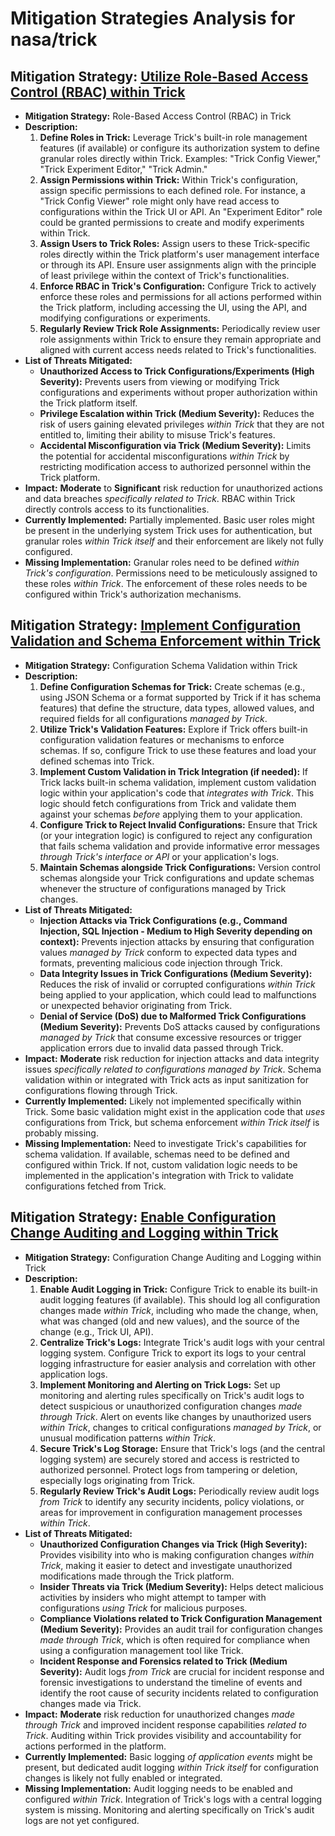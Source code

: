 # Mitigation Strategies Analysis for nasa/trick

## Mitigation Strategy: [Utilize Role-Based Access Control (RBAC) within Trick](./mitigation_strategies/utilize_role-based_access_control__rbac__within_trick.md)

*   **Mitigation Strategy:** Role-Based Access Control (RBAC) in Trick
*   **Description:**
    1.  **Define Roles in Trick:** Leverage Trick's built-in role management features (if available) or configure its authorization system to define granular roles directly within Trick. Examples: "Trick Config Viewer," "Trick Experiment Editor," "Trick Admin."
    2.  **Assign Permissions within Trick:**  Within Trick's configuration, assign specific permissions to each defined role.  For instance, a "Trick Config Viewer" role might only have read access to configurations within the Trick UI or API. An "Experiment Editor" role could be granted permissions to create and modify experiments within Trick.
    3.  **Assign Users to Trick Roles:**  Assign users to these Trick-specific roles directly within the Trick platform's user management interface or through its API. Ensure user assignments align with the principle of least privilege within the context of Trick's functionalities.
    4.  **Enforce RBAC in Trick's Configuration:** Configure Trick to actively enforce these roles and permissions for all actions performed within the Trick platform, including accessing the UI, using the API, and modifying configurations or experiments.
    5.  **Regularly Review Trick Role Assignments:** Periodically review user role assignments within Trick to ensure they remain appropriate and aligned with current access needs related to Trick's functionalities.
*   **List of Threats Mitigated:**
    *   **Unauthorized Access to Trick Configurations/Experiments (High Severity):** Prevents users from viewing or modifying Trick configurations and experiments without proper authorization within the Trick platform itself.
    *   **Privilege Escalation within Trick (Medium Severity):** Reduces the risk of users gaining elevated privileges *within Trick* that they are not entitled to, limiting their ability to misuse Trick's features.
    *   **Accidental Misconfiguration via Trick (Medium Severity):** Limits the potential for accidental misconfigurations *within Trick* by restricting modification access to authorized personnel within the Trick platform.
*   **Impact:** **Moderate** to **Significant** risk reduction for unauthorized actions and data breaches *specifically related to Trick*. RBAC within Trick directly controls access to its functionalities.
*   **Currently Implemented:** Partially implemented. Basic user roles might be present in the underlying system Trick uses for authentication, but granular roles *within Trick itself* and their enforcement are likely not fully configured.
*   **Missing Implementation:** Granular roles need to be defined *within Trick's configuration*. Permissions need to be meticulously assigned to these roles *within Trick*.  The enforcement of these roles needs to be configured within Trick's authorization mechanisms.

## Mitigation Strategy: [Implement Configuration Validation and Schema Enforcement within Trick](./mitigation_strategies/implement_configuration_validation_and_schema_enforcement_within_trick.md)

*   **Mitigation Strategy:** Configuration Schema Validation within Trick
*   **Description:**
    1.  **Define Configuration Schemas for Trick:** Create schemas (e.g., using JSON Schema or a format supported by Trick if it has schema features) that define the structure, data types, allowed values, and required fields for all configurations *managed by Trick*.
    2.  **Utilize Trick's Validation Features:** Explore if Trick offers built-in configuration validation features or mechanisms to enforce schemas. If so, configure Trick to use these features and load your defined schemas into Trick.
    3.  **Implement Custom Validation in Trick Integration (if needed):** If Trick lacks built-in schema validation, implement custom validation logic within your application's code that *integrates with Trick*. This logic should fetch configurations from Trick and validate them against your schemas *before* applying them to your application.
    4.  **Configure Trick to Reject Invalid Configurations:** Ensure that Trick (or your integration logic) is configured to reject any configuration that fails schema validation and provide informative error messages *through Trick's interface or API* or your application's logs.
    5.  **Maintain Schemas alongside Trick Configurations:** Version control schemas alongside your Trick configurations and update schemas whenever the structure of configurations managed by Trick changes.
*   **List of Threats Mitigated:**
    *   **Injection Attacks via Trick Configurations (e.g., Command Injection, SQL Injection - Medium to High Severity depending on context):** Prevents injection attacks by ensuring that configuration values *managed by Trick* conform to expected data types and formats, preventing malicious code injection through Trick.
    *   **Data Integrity Issues in Trick Configurations (Medium Severity):** Reduces the risk of invalid or corrupted configurations *within Trick* being applied to your application, which could lead to malfunctions or unexpected behavior originating from Trick.
    *   **Denial of Service (DoS) due to Malformed Trick Configurations (Medium Severity):** Prevents DoS attacks caused by configurations *managed by Trick* that consume excessive resources or trigger application errors due to invalid data passed through Trick.
*   **Impact:** **Moderate** risk reduction for injection attacks and data integrity issues *specifically related to configurations managed by Trick*. Schema validation within or integrated with Trick acts as input sanitization for configurations flowing through Trick.
*   **Currently Implemented:**  Likely not implemented specifically within Trick.  Some basic validation might exist in the application code that *uses* configurations from Trick, but schema enforcement *within Trick itself* is probably missing.
*   **Missing Implementation:**  Need to investigate Trick's capabilities for schema validation. If available, schemas need to be defined and configured within Trick. If not, custom validation logic needs to be implemented in the application's integration with Trick to validate configurations fetched from Trick.

## Mitigation Strategy: [Enable Configuration Change Auditing and Logging within Trick](./mitigation_strategies/enable_configuration_change_auditing_and_logging_within_trick.md)

*   **Mitigation Strategy:** Configuration Change Auditing and Logging within Trick
*   **Description:**
    1.  **Enable Audit Logging in Trick:**  Configure Trick to enable its built-in audit logging features (if available). This should log all configuration changes made *within Trick*, including who made the change, when, what was changed (old and new values), and the source of the change (e.g., Trick UI, API).
    2.  **Centralize Trick's Logs:** Integrate Trick's audit logs with your central logging system.  Configure Trick to export its logs to your central logging infrastructure for easier analysis and correlation with other application logs.
    3.  **Implement Monitoring and Alerting on Trick Logs:** Set up monitoring and alerting rules specifically on Trick's audit logs to detect suspicious or unauthorized configuration changes *made through Trick*. Alert on events like changes by unauthorized users *within Trick*, changes to critical configurations *managed by Trick*, or unusual modification patterns *within Trick*.
    4.  **Secure Trick's Log Storage:** Ensure that Trick's logs (and the central logging system) are securely stored and access is restricted to authorized personnel. Protect logs from tampering or deletion, especially logs originating from Trick.
    5.  **Regularly Review Trick's Audit Logs:** Periodically review audit logs *from Trick* to identify any security incidents, policy violations, or areas for improvement in configuration management processes *within Trick*.
*   **List of Threats Mitigated:**
    *   **Unauthorized Configuration Changes via Trick (High Severity):** Provides visibility into who is making configuration changes *within Trick*, making it easier to detect and investigate unauthorized modifications made through the Trick platform.
    *   **Insider Threats via Trick (Medium Severity):** Helps detect malicious activities by insiders who might attempt to tamper with configurations *using Trick* for malicious purposes.
    *   **Compliance Violations related to Trick Configuration Management (Medium Severity):** Provides an audit trail for configuration changes *made through Trick*, which is often required for compliance when using a configuration management tool like Trick.
    *   **Incident Response and Forensics related to Trick (Medium Severity):** Audit logs *from Trick* are crucial for incident response and forensic investigations to understand the timeline of events and identify the root cause of security incidents related to configuration changes made via Trick.
*   **Impact:** **Moderate** risk reduction for unauthorized changes *made through Trick* and improved incident response capabilities *related to Trick*. Auditing within Trick provides visibility and accountability for actions performed in the platform.
*   **Currently Implemented:** Basic logging *of application events* might be present, but dedicated audit logging *within Trick itself* for configuration changes is likely not fully enabled or integrated.
*   **Missing Implementation:**  Audit logging needs to be enabled and configured *within Trick*. Integration of Trick's logs with a central logging system is missing. Monitoring and alerting specifically on Trick's audit logs are not yet configured.

